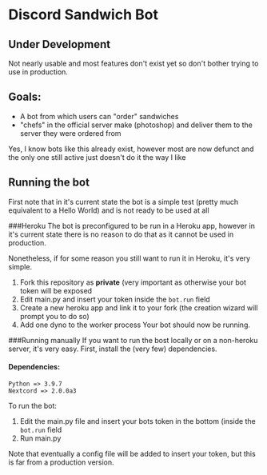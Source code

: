 # Discord Sandwich Bot
## Under Development
Not nearly usable and most features don't exist yet so don't bother trying to use in production.
## Goals:
- A bot from which users can "order" sandwiches
- "chefs" in the official server make (photoshop) and deliver them to the server they were ordered from

Yes, I know bots like this already exist, however most are now defunct and the only one still active just doesn't do it the way I like
## Running the bot
First note that in it's current state the bot is a simple test (pretty much equivalent to a Hello World) and is not ready to be used at all

###Heroku
The bot is preconfigured to be run in a Heroku app, however in it's current state there is no reason to do that as it cannot be used in production.

Nonetheless, if for some reason you still want to run it in Heroku, it's very simple.

1. Fork this repository as **private** (very important as otherwise your bot token will be exposed
2. Edit main.py and insert your token inside the `bot.run` field
3. Create a new heroku app and link it to your fork (the creation wizard will prompt you to do so)
4. Add one dyno to the worker process
Your bot should now be running.

###Running manually
If you want to run the bost locally or on a non-heroku server, it's very easy. First, install the (very few) dependencies.
 
#### Dependencies:
```
Python => 3.9.7
Nextcord => 2.0.0a3
```

To run the bot:
1. Edit the main.py file and insert your bots token in the bottom (inside the `bot.run` field
2. Run main.py

Note that eventually a config file will be added to insert your token, but this is far from a production version.
